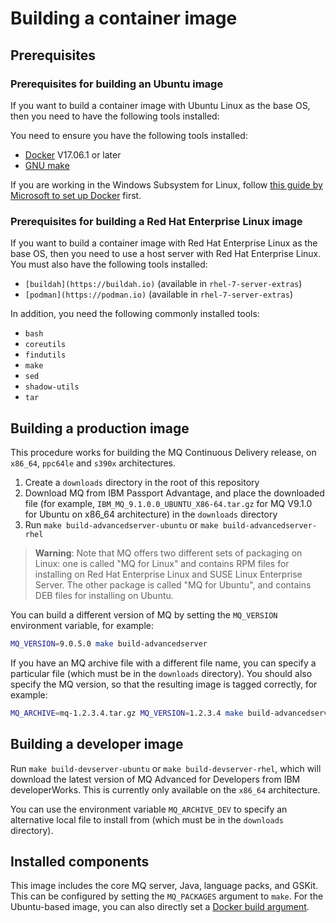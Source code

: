 # Building a container image

## Prerequisites

### Prerequisites for building an Ubuntu image
If you want to build a container image with Ubuntu Linux as the base OS, then you need to have the following tools installed:

You need to ensure you have the following tools installed:
* [Docker](https://www.docker.com/) V17.06.1 or later
* [GNU make](https://www.gnu.org/software/make/)

If you are working in the Windows Subsystem for Linux, follow [this guide by Microsoft to set up Docker](https://blogs.msdn.microsoft.com/commandline/2017/12/08/cross-post-wsl-interoperability-with-docker/) first.

### Prerequisites for building a Red Hat Enterprise Linux image
If you want to build a container image with Red Hat Enterprise Linux as the base OS, then you need to use a host server with Red Hat Enterprise Linux.  You must also have the following tools installed:

* `[buildah](https://buildah.io)` (available in `rhel-7-server-extras`)
* `[podman](https://podman.io)` (available in `rhel-7-server-extras`)

In addition, you need the following commonly installed tools:

* `bash`
* `coreutils`
* `findutils`
* `make`
* `sed`
* `shadow-utils`
* `tar`

## Building a production image
This procedure works for building the MQ Continuous Delivery release, on `x86_64`, `ppc64le` and `s390x` architectures.

1. Create a `downloads` directory in the root of this repository
2. Download MQ from IBM Passport Advantage, and place the downloaded file (for example, `IBM_MQ_9.1.0.0_UBUNTU_X86-64.tar.gz` for MQ V9.1.0 for Ubuntu on x86_64 architecture) in the `downloads` directory
2. Run `make build-advancedserver-ubuntu` or `make build-advancedserver-rhel`

> **Warning**: Note that MQ offers two different sets of packaging on Linux: one is called "MQ for Linux" and contains RPM files for installing on Red Hat Enterprise Linux and SUSE Linux Enterprise Server.  The other package is called "MQ for Ubuntu", and contains DEB files for installing on Ubuntu.

You can build a different version of MQ by setting the `MQ_VERSION` environment variable, for example:

```bash
MQ_VERSION=9.0.5.0 make build-advancedserver
```

If you have an MQ archive file with a different file name, you can specify a particular file (which must be in the `downloads` directory).  You should also specify the MQ version, so that the resulting image is tagged correctly, for example:

```bash
MQ_ARCHIVE=mq-1.2.3.4.tar.gz MQ_VERSION=1.2.3.4 make build-advancedserver
```

## Building a developer image
Run `make build-devserver-ubuntu` or `make build-devserver-rhel`, which will download the latest version of MQ Advanced for Developers from IBM developerWorks.  This is currently only available on the `x86_64` architecture.

You can use the environment variable `MQ_ARCHIVE_DEV` to specify an alternative local file to install from (which must be in the `downloads` directory).

## Installed components

This image includes the core MQ server, Java, language packs, and GSKit.  This can be configured by setting the `MQ_PACKAGES` argument to `make`.  For the Ubuntu-based image, you can also directly set a [Docker build argument](https://docs.docker.com/engine/reference/commandline/build/#set-build-time-variables-build-arg).
